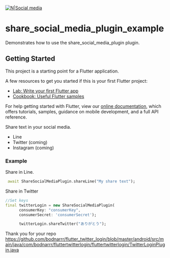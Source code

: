 
[![N|Social media](https://i.ibb.co/QYMBDZ5/share.png)](https://ibb.co/kqXnmpd)

# share_social_media_plugin_example

Demonstrates how to use the share_social_media_plugin plugin.

## Getting Started

This project is a starting point for a Flutter application.

A few resources to get you started if this is your first Flutter project:

- [Lab: Write your first Flutter app](https://flutter.dev/docs/get-started/codelab)
- [Cookbook: Useful Flutter samples](https://flutter.dev/docs/cookbook)

For help getting started with Flutter, view our
[online documentation](https://flutter.dev/docs), which offers tutorials,
samples, guidance on mobile development, and a full API reference.


Share text in your social media.

  - Line
  - Twitter (coming)
  - Instagram (coming)

### Example

Share in Line.

```dart
 await ShareSocialMediaPlugin.shareLine("My share text");
```
Share in Twitter
```dart
//Set keys
final twitterLogin = new ShareSocialMediaPlugin(
      consumerKey: "consumerKey",
      consumerSecret: 'consumerSecret');

      twitterLogin.shareTwitter("ありがとう");
```


Thank you for your repo
https://github.com/bodnarrr/flutter_twitter_login/blob/master/android/src/main/java/com/bodnarrr/fluttertwitterlogin/fluttertwitterlogin/TwitterLoginPlugin.java